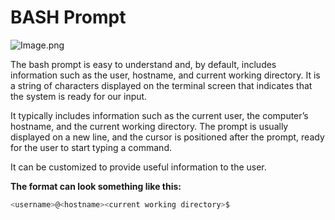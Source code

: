 # BASH Prompt

![Image.png](https://res.craft.do/user/full/c6c60b5b-d777-f06a-04ef-7e7f8a44f6d3/doc/0AF0A729-3975-4867-B1A3-1B31574197B7/62B4174D-0A9E-49C1-BAE9-7A4C7A9C5B8F_2/UtnkZQrHTuintJJVTLKSKjecV1BBjdNEJyz8lO13fmQz/Image.png)

The bash prompt is easy to understand and, by default, includes information such as the user, hostname, and current working directory. It is a string of characters displayed on the terminal screen that indicates that the system is ready for our input.

It typically includes information such as the current user, the computer’s hostname, and the current working directory. The prompt is usually displayed on a new line, and the cursor is positioned after the prompt, ready for the user to start typing a command.

It can be customized to provide useful information to the user.

**The format can look something like this:**

```bash
<username>@<hostname><current working directory>$
```

